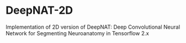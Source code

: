 # DeepNAT-2D
Implementation of 2D version of DeepNAT: Deep Convolutional Neural Network for Segmenting Neuroanatomy in Tensorflow 2.x
